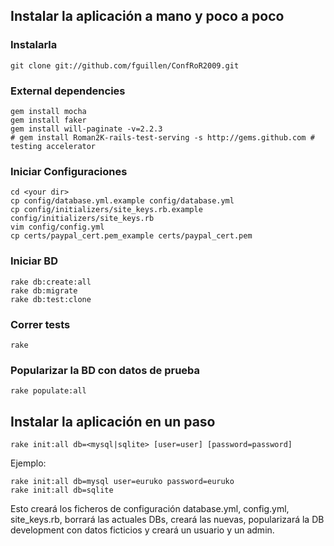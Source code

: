 Instalar la aplicación a mano y poco a poco
----------------------

### Instalarla

    git clone git://github.com/fguillen/ConfRoR2009.git  

### External dependencies
    gem install mocha
    gem install faker
    gem install will-paginate -v=2.2.3
    # gem install Roman2K-rails-test-serving -s http://gems.github.com # testing accelerator

### Iniciar Configuraciones

    cd <your dir>
    cp config/database.yml.example config/database.yml 
    cp config/initializers/site_keys.rb.example config/initializers/site_keys.rb
    vim config/config.yml
    cp certs/paypal_cert.pem_example certs/paypal_cert.pem

### Iniciar BD

    rake db:create:all
    rake db:migrate
    rake db:test:clone

### Correr tests

    rake

### Popularizar la BD con datos de prueba

    rake populate:all



Instalar la aplicación en un paso
----------------------

    rake init:all db=<mysql|sqlite> [user=user] [password=password]
    
Ejemplo:
    
    rake init:all db=mysql user=euruko password=euruko
    rake init:all db=sqlite
    
Esto creará los ficheros de configuración database.yml, config.yml, site_keys.rb, borrará las actuales DBs, creará las nuevas, popularizará la DB development con datos ficticios y creará un usuario y un admin.